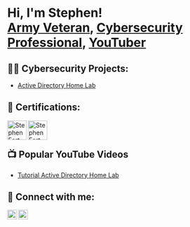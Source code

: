 <h1>Hi, I'm Stephen! <br/><a href="https://github.com/sfort04">Army Veteran</a>, <a href="https://www.linkedin.com/in/stephenfort/">Cybersecurity Professional</a>, <a href="https://www.youtube.com/c/joshmadakor">YouTuber</a></h1>

<h2>👨‍💻 Cybersecurity Projects:</h2>

  - [Active Directory Home Lab](https://github.com/sfort04/LABURL)

<h2>📄 Certifications:</h2>
<img align="left" alt="StephenFort" | Security+" width="44px" src="https://github.com/sfort04/sfort04/assets/46600225/1fd5f202-8b5e-4d5e-865e-909b8528ba39" />
<img align="left" alt="StephenFort" | Security+" width="44px" src="https://github.com/sfort04/sfort04/assets/46600225/1e7178c4-ad81-4711-a9ad-ecb2785bdbbb" />

<br>
<br>

<h2>📺 Popular YouTube Videos</h2>

- [Tutorial Active Directory Home Lab](https://www.youtube.com/watch?v=a83ASGn_V_s)


<h2> 🤳 Connect with me:</h2>

[<img align="left" alt="JoshMadakor | YouTube" width="22px" src="https://cdn.jsdelivr.net/npm/simple-icons@v3/icons/youtube.svg" />][youtube]
[<img align="left" alt="JoshMadakor | LinkedIn" width="22px" src="https://cdn.jsdelivr.net/npm/simple-icons@v3/icons/linkedin.svg" />][linkedin]

[youtube]: https://www.youtube.com/c/joshmadakor
[linkedin]: https://linkedin.com/in/stephenfort

<!--
**sfort04/sfort04** is a ✨ _special_ ✨ repository because its `README.md` (this file) appears on your GitHub profile.

Here are some ideas to get you started:

- 🔭 I’m currently working on ...
- 🌱 I’m currently learning ...
- 👯 I’m looking to collaborate on ...
- 🤔 I’m looking for help with ...
- 💬 Ask me about ...
- 📫 How to reach me: ...
- 😄 Pronouns: ...
- ⚡ Fun fact: ...
-->

